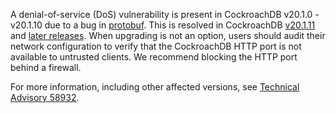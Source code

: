 A denial-of-service (DoS) vulnerability is present in CockroachDB v20.1.0 - v20.1.10 due to a bug in [protobuf](https://github.com/gogo/protobuf). This is resolved in CockroachDB [v20.1.11](../releases/v20.1.html#v20-1-11) and [later releases](../releases/#production-releases). When upgrading is not an option, users should audit their network configuration to verify that the CockroachDB HTTP port is not available to untrusted clients. We recommend blocking the HTTP port behind a firewall.

For more information, including other affected versions, see [Technical Advisory 58932](../advisories/a58932.html).
